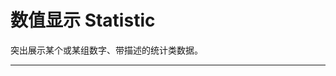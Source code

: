 # 数值显示 Statistic

突出展示某个或某组数字、带描述的统计类数据。

---

<script setup>
import StatisticBasicUse from "./component/statistic-basic-use.md"
import StatisticPrefix from "./component/statistic-prefix.md"
import StatisticAnimation from "./component/statistic-animation.md"
import StatisticCountdown from "./component/statistic-countdown.md"
import StatisticApi from "./component/statistic-api.md"
import StatisticTip from "./component/statistic-tip.md"
</script>

<statistic-basic-use />
<statistic-prefix />
<statistic-animation />
<statistic-countdown />
<statistic-api />
<statistic-tip />
